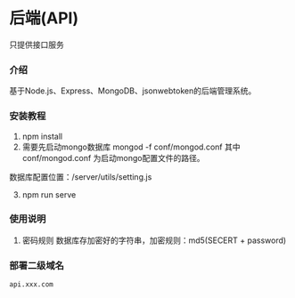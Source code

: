 # 后端(API)
只提供接口服务

### 介绍
基于Node.js、Express、MongoDB、jsonwebtoken的后端管理系统。

### 安装教程
1. npm install
2. 需要先启动mongo数据库
    mongod -f conf/mongod.conf
其中 conf/mongod.conf 为启动mongo配置文件的路径。

数据库配置位置：/server/utils/setting.js

3. npm run serve


### 使用说明

1. 密码规则
   数据库存加密好的字符串，加密规则：md5(SECERT + password)

### 部署二级域名
    api.xxx.com